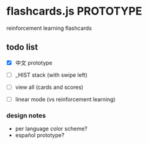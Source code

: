 # flashcards.js PROTOTYPE
reinforcement learning flashcards

## todo list
- [X] 中文 prototype
- [ ] _HIST stack (with swipe left)
- [ ] view all (cards and scores)
- [ ] linear mode (vs reinforcement learning)


### design notes

+ per language color scheme?
+ español prototype?
